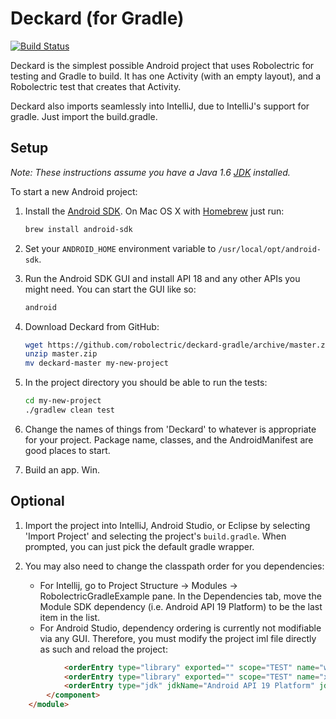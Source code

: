# Deckard (for Gradle)
[![Build Status](https://secure.travis-ci.org/robolectric/deckard-gradle.png?branch=master)](http://travis-ci.org/robolectric/deckard-gradle)

Deckard is the simplest possible Android project that uses Robolectric for testing and Gradle to build. It has one Activity (with an empty layout), and a Robolectric test that creates that Activity. 

Deckard also imports seamlessly into IntelliJ, due to IntelliJ's support for gradle. Just import the build.gradle.

## Setup

*Note: These instructions assume you have a Java 1.6 [JDK](http://www.oracle.com/technetwork/java/javase/downloads/index.html) installed.*

To start a new Android project:

1. Install the [Android SDK](http://developer.android.com/sdk/index.html). On Mac OS X with [Homebrew](http://brew.sh/) just run:
    ```bash
    brew install android-sdk
    ```

2. Set your `ANDROID_HOME` environment variable to `/usr/local/opt/android-sdk`.

3. Run the Android SDK GUI and install API 18 and any other APIs you might need. You can start the GUI like so:
    ```bash
    android
    ```

4. Download Deckard from GitHub:
    ```bash
    wget https://github.com/robolectric/deckard-gradle/archive/master.zip
    unzip master.zip
    mv deckard-master my-new-project
    ```

5. In the project directory you should be able to run the tests:
    ```bash
    cd my-new-project
    ./gradlew clean test
    ```

6. Change the names of things from 'Deckard' to whatever is appropriate for your project. Package name, classes, and the AndroidManifest are good places to start.

7. Build an app. Win.

## Optional
1. Import the project into IntelliJ, Android Studio, or Eclipse by selecting 'Import Project' and selecting the project's `build.gradle`. When prompted, you can just pick the default gradle wrapper.

2. You may also need to change the classpath order for you dependencies:
    - For Intellij, go to Project Structure -> Modules -> RobolectricGradleExample pane. In the Dependencies tab, move the Module SDK dependency (i.e. Android API 19 Platform) to be the last item in the list.
    - For Android Studio, dependency ordering is currently not modifiable via any GUI. Therefore, you must modify the project iml file directly as such and reload the project:

```html
	    	<orderEntry type="library" exported="" scope="TEST" name="wagon-provider-api-1.0-beta-6" level="project" />
	    	<orderEntry type="library" exported="" scope="TEST" name="xercesMinimal-1.9.6.2" level="project" />
	    	<orderEntry type="jdk" jdkName="Android API 19 Platform" jdkType="Android SDK" />					<---make sure this is the last orderEntry
		</component>
	</module>
```






